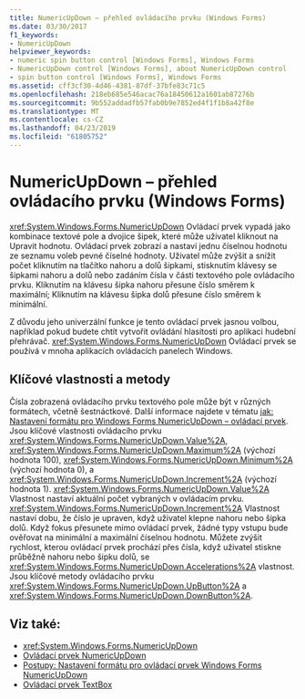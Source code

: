 ```yaml
---
title: NumericUpDown – přehled ovládacího prvku (Windows Forms)
ms.date: 03/30/2017
f1_keywords:
- NumericUpDown
helpviewer_keywords:
- numeric spin button control [Windows Forms], Windows Forms
- NumericUpDown control [Windows Forms], about NumericUpDown control
- spin button control [Windows Forms], Windows Forms
ms.assetid: cff3cf30-4d46-4381-87df-37bfe83c71c5
ms.openlocfilehash: 218eb685e546acac76a18450612a1601ab87276b
ms.sourcegitcommit: 9b552addadfb57fab0b9e7852ed4f1f1b8a42f8e
ms.translationtype: MT
ms.contentlocale: cs-CZ
ms.lasthandoff: 04/23/2019
ms.locfileid: "61805752"
---
```

# <a name="numericupdown-control-overview-windows-forms"></a>NumericUpDown – přehled ovládacího prvku (Windows Forms)
<xref:System.Windows.Forms.NumericUpDown> Ovládací prvek vypadá jako kombinace textové pole a dvojice šipek, které může uživatel kliknout na Upravit hodnotu. Ovládací prvek zobrazí a nastaví jednu číselnou hodnotu ze seznamu voleb pevné číselné hodnoty. Uživatel může zvýšit a snížit počet kliknutím na tlačítko nahoru a dolů šipkami, stisknutím klávesy se šipkami nahoru a dolů nebo zadáním čísla v části textového pole ovládacího prvku. Kliknutím na klávesu šipka nahoru přesune číslo směrem k maximální; Kliknutím na klávesu šipka dolů přesune číslo směrem k minimální.  
  
 Z důvodu jeho univerzální funkce je tento ovládací prvek jasnou volbou, například pokud budete chtít vytvořit ovládání hlasitosti pro aplikaci hudební přehrávač. <xref:System.Windows.Forms.NumericUpDown> Ovládací prvek se používá v mnoha aplikacích ovládacích panelech Windows.  
  
## <a name="key-properties-and-methods"></a>Klíčové vlastnosti a metody  
 Čísla zobrazená ovládacího prvku textového pole může být v různých formátech, včetně šestnáctkové. Další informace najdete v tématu [jak: Nastavení formátu pro Windows Forms NumericUpDown – ovládací prvek](how-to-set-the-format-for-the-windows-forms-numericupdown-control.md). Jsou klíčové vlastnosti ovládacího prvku <xref:System.Windows.Forms.NumericUpDown.Value%2A>, <xref:System.Windows.Forms.NumericUpDown.Maximum%2A> (výchozí hodnota 100), <xref:System.Windows.Forms.NumericUpDown.Minimum%2A> (výchozí hodnota 0), a <xref:System.Windows.Forms.NumericUpDown.Increment%2A> (výchozí hodnota 1). <xref:System.Windows.Forms.NumericUpDown.Value%2A> Vlastnost nastaví aktuální počet vybraných v ovládacím prvku. <xref:System.Windows.Forms.NumericUpDown.Increment%2A> Vlastnost nastaví dobu, že číslo je upraven, když uživatel klepne nahoru nebo šipka dolů. Když fokus přesunete mimo ovládací prvek, žádné typy vstupu bude ověřovat na minimální a maximální číselnou hodnotu. Můžete zvýšit rychlost, kterou ovládací prvek prochází přes čísla, když uživatel stiskne průběžně nahoru nebo šipku dolů, se <xref:System.Windows.Forms.NumericUpDown.Accelerations%2A> vlastnost. Jsou klíčové metody ovládacího prvku <xref:System.Windows.Forms.NumericUpDown.UpButton%2A> a <xref:System.Windows.Forms.NumericUpDown.DownButton%2A>.  
  
## <a name="see-also"></a>Viz také:

- <xref:System.Windows.Forms.NumericUpDown>
- [Ovládací prvek NumericUpDown](numericupdown-control-windows-forms.md)
- [Postupy: Nastavení formátu pro ovládací prvek Windows Forms NumericUpDown](how-to-set-the-format-for-the-windows-forms-numericupdown-control.md)
- [Ovládací prvek TextBox](textbox-control-windows-forms.md)
